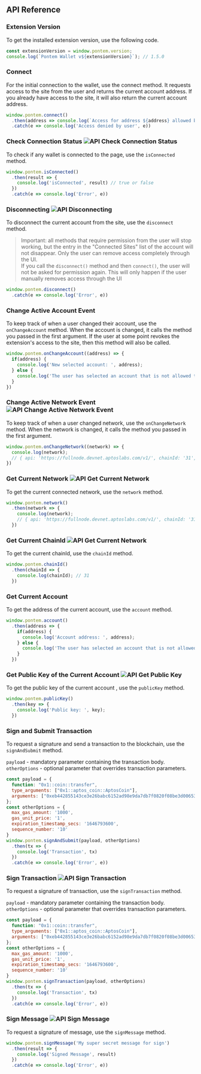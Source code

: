 ## API Reference

### Extension Version

To get the installed extension version, use the following code.

```javascript
const extensionVersion = window.pontem.version;
console.log(`Pontem Wallet v${extensionVersion}`); // 1.5.0
```
### Connect

For the initial connection to the wallet, use the connect method. It requests access to the site from the user and returns the current account address.
If you already have access to the site, it will also return the current account address.

```javascript
window.pontem.connect()
  .then(address => console.log(`Access for address ${address} allowed by user`))
  .catch(e => console.log('Access denied by user', e))
```

### Check Connection Status ![API Check Connection Status](https://badgen.net/badge/included%20in/>=1.5.0)
To check if any wallet is connected to the page, use the `isConnected` method.

```javascript
window.pontem.isConnected()
  .then(result => {
    console.log('isConnected', result) // true or false
  })
  .catch(e => console.log('Error', e))
```

### Disconnecting ![API Disconnecting](https://badgen.net/badge/included%20in/>=1.5.0)
To disconnect the current account from the site, use the `disconnect` method.

> Important: all methods that require permission from the user will stop working, but the entry in the "Connected Sites" list of the account will not disappear. Only the user can remove access completely through the UI.<br>
If you call the `disconnect()` method and then `connect()`, the user will not be asked for permission again. This will only happen if the user manually removes access through the UI

```javascript
window.pontem.disconnect()
  .catch(e => console.log('Error', e))
```

### Change Active Account Event 

To keep track of when a user changed their account, use the `onChangeAccount` method.
When the account is changed, it calls the method you passed in the first argument.
If the user at some point revokes the extension's access to the site, then this method will also be called.

```javascript
window.pontem.onChangeAccount((address) => {
  if(address) {
    console.log('New selected account: ', address);
  } else {
    console.log('The user has selected an account that is not allowed to access');
  }
})
```

### Change Active Network Event ![API Change Active Network Event](https://badgen.net/badge/included%20in/>=1.6.0)

To keep track of when a user changed network, use the `onChangeNetwork` method.
When the network is changed, it calls the method you passed in the first argument.

```javascript
window.pontem.onChangeNetwork((network) => {
  console.log(network);
  // { api: 'https://fullnode.devnet.aptoslabs.com/v1/', chainId: '31', name: 'Aptos devnet' }
})
```

### Get Current Network ![API Get Current Network](https://badgen.net/badge/included%20in/>=1.6.0)

To get the current connected network, use the `network` method.

```javascript
window.pontem.network()
  .then(network => {
    console.log(network);
    // { api: 'https://fullnode.devnet.aptoslabs.com/v1/', chainId: '31', name: 'Aptos devnet' }
  })
```

### Get Current ChainId ![API Get Current Network](https://badgen.net/badge/included%20in/>=1.6.0)

To get the current chainId, use the `chainId` method.

```javascript
window.pontem.chainId()
  .then(chainId => {
    console.log(chainId); // 31
  })
```

### Get Current Account

To get the address of the current account, use the `account` method.

```javascript
window.pontem.account()
  .then(address => {
    if(address) {
      console.log('Account address: ', address);
    } else {
      console.log('The user has selected an account that is not allowed to access');
    }
  })
```

### Get Public Key of the Current Account ![API Get Public Key](https://badgen.net/badge/included%20in/>=1.5.0)

To get the public key of the current account , use the `publicKey` method.

```javascript
window.pontem.publicKey()
  .then(key => {
    console.log('Public key: ', key);
  })
```

### Sign and Submit Transaction

To request a signature and send a transaction to the blockchain, use the `signAndSubmit` method.

`payload` - mandatory parameter containing the transaction body.<br>
`otherOptions` - optional parameter that overrides transaction parameters.

```javascript
const payload = {
  function: "0x1::coin::transfer",
  type_arguments: ["0x1::aptos_coin::AptosCoin"],
  arguments: ["0xeb442855143ce3e26babc6152ad98e9da7db7f0820f08be3d006535b663a6292", "1000"]
};
const otherOptions = {
  max_gas_amount: '1000',
  gas_unit_price: '1',
  expiration_timestamp_secs: '1646793600',
  sequence_number: '10'
}
window.pontem.signAndSubmit(payload, otherOptions)
  .then(tx => {
    console.log('Transaction', tx)
  })
  .catch(e => console.log('Error', e))
```

### Sign Transaction ![API Sign Transaction](https://badgen.net/badge/included%20in/>=1.4.0)
To request a signature of transaction, use the `signTransaction` method.

`payload` - mandatory parameter containing the transaction body.<br>
`otherOptions` - optional parameter that overrides transaction parameters.

```javascript
const payload = {
  function: "0x1::coin::transfer",
  type_arguments: ["0x1::aptos_coin::AptosCoin"],
  arguments: ["0xeb442855143ce3e26babc6152ad98e9da7db7f0820f08be3d006535b663a6292", "1000"]
};
const otherOptions = {
  max_gas_amount: '1000',
  gas_unit_price: '1',
  expiration_timestamp_secs: '1646793600',
  sequence_number: '10'
}
window.pontem.signTransaction(payload, otherOptions)
  .then(tx => {
    console.log('Transaction', tx)
  })
  .catch(e => console.log('Error', e))
```

### Sign Message ![API Sign Message](https://badgen.net/badge/included%20in/>=1.4.0)
To request a signature of message, use the `signMessage` method.

```javascript
window.pontem.signMessage('My super secret message for sign')
  .then(result => {
    console.log('Signed Message', result)
  })
  .catch(e => console.log('Error', e))
```
